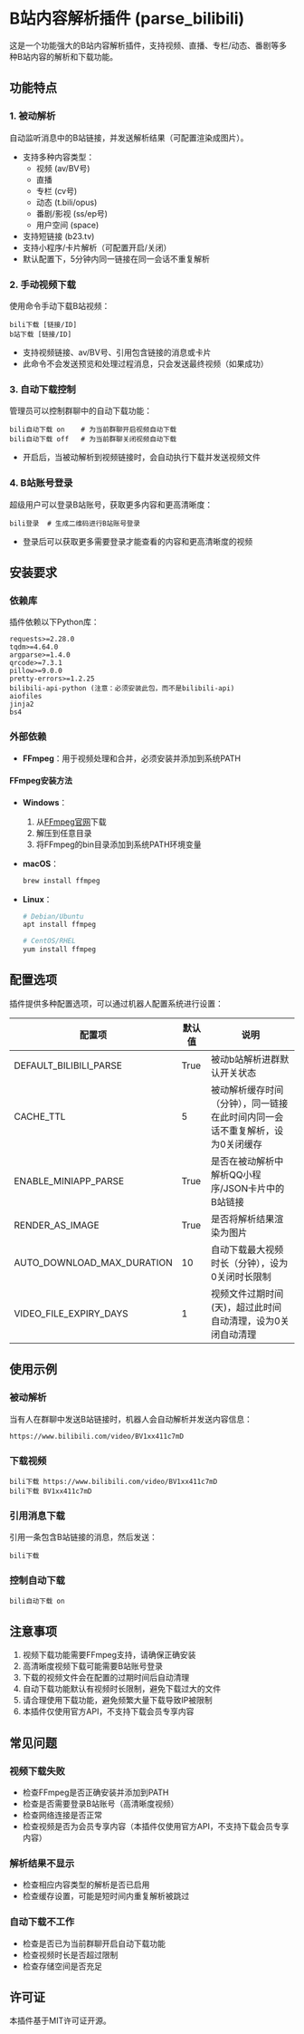 # B站内容解析插件 (parse_bilibili)

这是一个功能强大的B站内容解析插件，支持视频、直播、专栏/动态、番剧等多种B站内容的解析和下载功能。

## 功能特点

### 1. 被动解析
自动监听消息中的B站链接，并发送解析结果（可配置渲染成图片）。
- 支持多种内容类型：
  - 视频 (av/BV号)
  - 直播
  - 专栏 (cv号)
  - 动态 (t.bili/opus)
  - 番剧/影视 (ss/ep号)
  - 用户空间 (space)
- 支持短链接 (b23.tv)
- 支持小程序/卡片解析（可配置开启/关闭）
- 默认配置下，5分钟内同一链接在同一会话不重复解析

### 2. 手动视频下载
使用命令手动下载B站视频：
```
bili下载 [链接/ID]
b站下载 [链接/ID]
```
- 支持视频链接、av/BV号、引用包含链接的消息或卡片
- 此命令不会发送预览和处理过程消息，只会发送最终视频（如果成功）

### 3. 自动下载控制
管理员可以控制群聊中的自动下载功能：
```
bili自动下载 on    # 为当前群聊开启视频自动下载
bili自动下载 off   # 为当前群聊关闭视频自动下载
```
- 开启后，当被动解析到视频链接时，会自动执行下载并发送视频文件

### 4. B站账号登录
超级用户可以登录B站账号，获取更多内容和更高清晰度：
```
bili登录  # 生成二维码进行B站账号登录
```
- 登录后可以获取更多需要登录才能查看的内容和更高清晰度的视频

## 安装要求

### 依赖库
插件依赖以下Python库：
```
requests>=2.28.0
tqdm>=4.64.0
argparse>=1.4.0
qrcode>=7.3.1
pillow>=9.0.0
pretty-errors>=1.2.25
bilibili-api-python (注意：必须安装此包，而不是bilibili-api)
aiofiles
jinja2
bs4
```

### 外部依赖
- **FFmpeg**：用于视频处理和合并，必须安装并添加到系统PATH

#### FFmpeg安装方法
- **Windows**：
  1. 从[FFmpeg官网](https://ffmpeg.org/download.html)下载
  2. 解压到任意目录
  3. 将FFmpeg的bin目录添加到系统PATH环境变量

- **macOS**：
  ```bash
  brew install ffmpeg
  ```

- **Linux**：
  ```bash
  # Debian/Ubuntu
  apt install ffmpeg

  # CentOS/RHEL
  yum install ffmpeg
  ```

## 配置选项

插件提供多种配置选项，可以通过机器人配置系统进行设置：

| 配置项 | 默认值 | 说明 |
|-------|-------|------|
| DEFAULT_BILIBILI_PARSE | True | 被动b站解析进群默认开关状态 |
| CACHE_TTL | 5 | 被动解析缓存时间（分钟），同一链接在此时间内同一会话不重复解析，设为0关闭缓存 |
| ENABLE_MINIAPP_PARSE | True | 是否在被动解析中解析QQ小程序/JSON卡片中的B站链接 |
| RENDER_AS_IMAGE | True | 是否将解析结果渲染为图片 |
| AUTO_DOWNLOAD_MAX_DURATION | 10 | 自动下载最大视频时长（分钟），设为0关闭时长限制 |
| VIDEO_FILE_EXPIRY_DAYS | 1 | 视频文件过期时间(天)，超过此时间自动清理，设为0关闭自动清理 |

## 使用示例

### 被动解析
当有人在群聊中发送B站链接时，机器人会自动解析并发送内容信息：
```
https://www.bilibili.com/video/BV1xx411c7mD
```

### 下载视频
```
bili下载 https://www.bilibili.com/video/BV1xx411c7mD
bili下载 BV1xx411c7mD
```

### 引用消息下载
引用一条包含B站链接的消息，然后发送：
```
bili下载
```

### 控制自动下载
```
bili自动下载 on
```

## 注意事项

1. 视频下载功能需要FFmpeg支持，请确保正确安装
2. 高清晰度视频下载可能需要B站账号登录
3. 下载的视频文件会在配置的过期时间后自动清理
4. 自动下载功能默认有视频时长限制，避免下载过大的文件
5. 请合理使用下载功能，避免频繁大量下载导致IP被限制
6. 本插件仅使用官方API，不支持下载会员专享内容

## 常见问题

### 视频下载失败
- 检查FFmpeg是否正确安装并添加到PATH
- 检查是否需要登录B站账号（高清晰度视频）
- 检查网络连接是否正常
- 检查视频是否为会员专享内容（本插件仅使用官方API，不支持下载会员专享内容）

### 解析结果不显示
- 检查相应内容类型的解析是否已启用
- 检查缓存设置，可能是短时间内重复解析被跳过

### 自动下载不工作
- 检查是否已为当前群聊开启自动下载功能
- 检查视频时长是否超过限制
- 检查存储空间是否充足

## 许可证

本插件基于MIT许可证开源。
